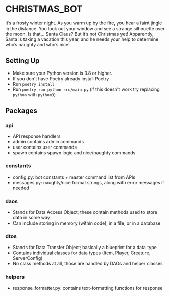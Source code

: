 # CHRISTMAS_BOT

It’s a frosty winter night. As you warm up by the fire, you hear a faint jingle in the distance. You look out your window and see a strange silhouette over the moon. Is that… Santa Claus? But it’s not Christmas yet! Apparently, Santa is taking a vacation this year, and he needs your help to determine who’s naughty and who’s nice!

## Setting Up

- Make sure your Python version is 3.8 or higher.
- If you don't have Poetry already install Poetry
- Run `poetry install`
- Run `poetry run python src/main.py` (if this doesn't work try replacing 
  `python` with `python3`)
  
## Packages

### api

- API response handlers
- admin contains admin commands
- user contains user commands
- spawn contains spawn logic and nice/naughty commands

### constants

- config.py: bot constants + master command list from APIs
- messages.py: naughty/nice format strings, along with error messages if needed

### daos

- Stands for Data Access Object; these contain methods used to store data in some way
- Can include storing in memory (within code), in a file, or in a database

### dtos

- Stands for Data Transfer Object; basically a blueprint for a data type
- Contains individual classes for data types (Item, Player, Creature, ServerConfig)
- No class methods at all, those are handled by DAOs and helper classes

### helpers

- response_formatter.py: contains text-formatting functions for response
